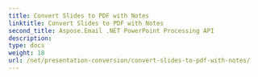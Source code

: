 ```yaml
---
title: Convert Slides to PDF with Notes
linktitle: Convert Slides to PDF with Notes
second_title: Aspose.Email .NET PowerPoint Processing API
description: 
type: docs
weight: 18
url: /net/presentation-conversion/convert-slides-to-pdf-with-notes/
---
```

